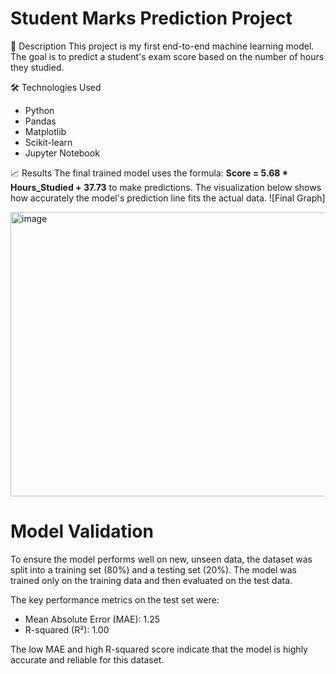 # Student Marks Prediction Project

📝 Description
This project is my first end-to-end machine learning model. The goal is to predict a student's exam score based on the number of hours they studied.

🛠️ Technologies Used
- Python
- Pandas
- Matplotlib
- Scikit-learn
- Jupyter Notebook

 📈 Results
The final trained model uses the formula: **Score = 5.68 * Hours_Studied + 37.73** to make predictions. The visualization below shows how accurately the model's prediction line fits the actual data.
![Final Graph]


<img width="562" height="455" alt="image" src="https://github.com/user-attachments/assets/8a7cb02d-8d4f-473e-91b6-308b8da5ffd0" />



# Model Validation
To ensure the model performs well on new, unseen data, the dataset was split into a training set (80%) and a testing set (20%). The model was trained only on the training data and then evaluated on the test data.

The key performance metrics on the test set were:
- Mean Absolute Error (MAE): 1.25
- R-squared (R²): 1.00

The low MAE and high R-squared score indicate that the model is highly accurate and reliable for this dataset.
